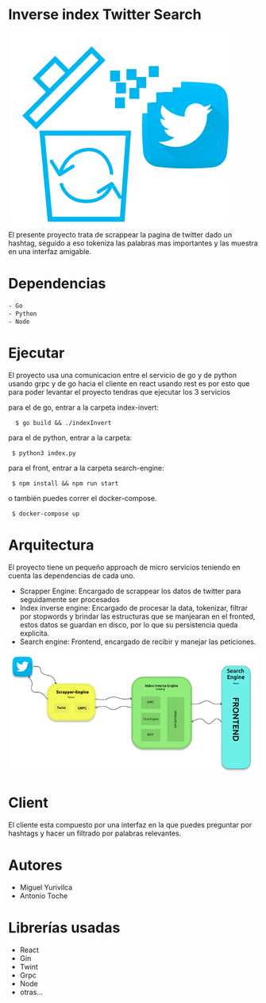 # Inverse index Twitter Search

![logo](public/logo.png)

El presente proyecto trata de scrappear la pagina de twitter dado un hashtag, seguido a eso tokeniza las palabras mas importantes y las muestra en una interfaz amigable.


# Dependencias
    - Go
    - Python
    - Node
  
# Ejecutar

El proyecto usa una comunicacion entre el servicio de go y de python usando grpc y de go hacia el cliente en react usando rest es por esto que para poder levantar el proyecto tendras que ejecutar los 3 servicios

para el de go, entrar a la carpeta index-invert:

      $ go build && ./indexInvert

para el de python, entrar a la carpeta:

     $ python3 index.py

para el front, entrar a la carpeta search-engine:

     $ npm install && npm run start
  
o también puedes correr el docker-compose.

     $ docker-compose up


# Arquitectura

El proyecto tiene un pequeño approach de micro servicios teniendo en cuenta las dependencias de cada uno.

- Scrapper Engine: Encargado de scrappear los datos de twitter para seguidamente ser procesados
- Index inverse engine: Encargado de procesar la data, tokenizar, filtrar por stopwords y brindar las estructuras que se manjearan en el fronted, estos datos se guardan en disco, por lo que su persistencia queda explicita.
- Search engine: Frontend, encargado de recibir y manejar las peticiones.

 ![Architectura](public/arch.png)


# Client

El cliente esta compuesto por una interfaz en la que puedes preguntar por hashtags y hacer un filtrado por palabras relevantes.




# Autores

- Miguel Yurivilca
- Antonio Toche


# Librerías usadas
- React
- Gin
- Twint
- Grpc
- Node
- otras...